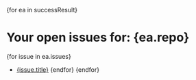 {for ea in successResult}
# Your open issues for: {ea.repo}
{for issue in ea.issues}
- [{issue.title}]({issue.html_url})
{endfor}
{endfor}
